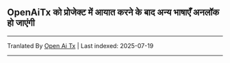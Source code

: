 ## OpenAiTx को प्रोजेक्ट में आयात करने के बाद अन्य भाषाएँ अनलॉक हो जाएंगी

---

Tranlated By [Open Ai Tx](https://github.com/OpenAiTx/OpenAiTx) | Last indexed: 2025-07-19

---